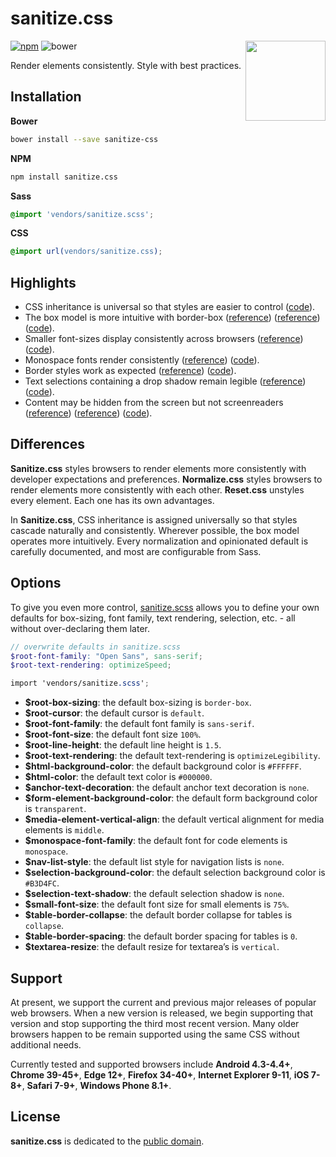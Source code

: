 # sanitize.css

<img align="right" width="128" height="128" src="http://10up.github.io/sanitize.css/logo.png" alt="">

[![npm][npm-image]][npm-url]
![bower][bower-image]

Render elements consistently. Style with best practices.

## Installation

**Bower**

```sh
bower install --save sanitize-css
```

**NPM**

```sh
npm install sanitize.css
```

**Sass**

```scss
@import 'vendors/sanitize.scss';
```

**CSS**

```css
@import url(vendors/sanitize.css);
```

## Highlights

- CSS inheritance is universal so that styles are easier to control ([code](sanitize.scss#L96-L116)).
- The box model is more intuitive with border-box ([reference](http://www.paulirish.com/2012/box-sizing-border-box-ftw/)) ([reference](https://css-tricks.com/inheriting-box-sizing-probably-slightly-better-best-practice/)) ([code](sanitize.scss#L143)).
- Smaller font-sizes display consistently across browsers ([reference](https://github.com/servo/servo/issues/3423#issuecomment-56321664)) ([code](sanitize.scss#L80-L82)).
- Monospace fonts render consistently ([reference](http://code.stephenmorley.org/html-and-css/fixing-browsers-broken-monospace-font-handling/)) ([code](sanitize.scss#L218-L225)).
- Border styles work as expected ([reference](https://developer.mozilla.org/en-US/docs/Web/CSS/border-style#Values)) ([code](sanitize.scss#L124-L131)).
- Text selections containing a drop shadow remain legible ([reference](https://twitter.com/miketaylr/status/12228805301)) ([code](sanitize.scss#L262-L267)).
- Content may be hidden from the screen but not screenreaders ([reference](http://www.paciellogroup.com/blog/2012/05/html5-accessibility-chops-hidden-and-aria-hidden/)) ([reference](https://www.drupal.org/node/897638)) ([code](sanitize.scss#L287-L297)).

## Differences

**Sanitize.css** styles browsers to render elements more consistently with developer expectations and preferences. **Normalize.css** styles browsers to render elements more consistently with each other. **Reset.css** unstyles every element. Each one has its own advantages.

In **Sanitize.css**, CSS inheritance is assigned universally so that styles cascade naturally and consistently. Wherever possible, the box model operates more intuitively. Every normalization and opinionated default is carefully documented, and most are configurable from Sass.

## Options

To give you even more control, [sanitize.scss](sanitize.scss) allows you to define your own defaults for box-sizing, font family, text rendering, selection, etc. - all without over-declaring them later.

```scss
// overwrite defaults in sanitize.scss
$root-font-family: "Open Sans", sans-serif;
$root-text-rendering: optimizeSpeed;

import 'vendors/sanitize.scss';
```

- **$root-box-sizing**: the default box-sizing is `border-box`.
- **$root-cursor**: the default cursor is `default`.
- **$root-font-family**: the default font family is `sans-serif`.
- **$root-font-size**: the default font size `100%`.
- **$root-line-height**: the default line height is `1.5`.
- **$root-text-rendering**: the default text-rendering is `optimizeLegibility`.
- **$html-background-color**: the default background color is `#FFFFFF`.
- **$html-color**: the default text color is `#000000`.
- **$anchor-text-decoration**: the default anchor text decoration is `none`.
- **$form-element-background-color**: the default form background color is `transparent`.
- **$media-element-vertical-align**: the default vertical alignment for media elements is `middle`.
- **$monospace-font-family**: the default font for code elements is `monospace`.
- **$nav-list-style**: the default list style for navigation lists is `none`.
- **$selection-background-color**: the default selection background color is `#B3D4FC`.
- **$selection-text-shadow**: the default selection shadow is `none`.
- **$small-font-size**: the default font size for small elements is `75%`.
- **$table-border-collapse**: the default border collapse for tables is `collapse`.
- **$table-border-spacing**: the default border spacing for tables is `0`.
- **$textarea-resize**: the default resize for textarea’s is `vertical`.

## Support

At present, we support the current and previous major releases of popular web browsers. When a new version is released, we begin supporting that version and stop supporting the third most recent version. Many older browsers happen to be remain supported using the same CSS without additional needs.

Currently tested and supported browsers include **Android 4.3-4.4+**, **Chrome 39-45+**, **Edge 12+**, **Firefox 34-40+**, **Internet Explorer 9-11**, **iOS 7-8+**, **Safari 7-9+**, **Windows Phone 8.1+**.

## License

**sanitize.css** is dedicated to the [public domain](LICENSE.md).

[npm-image]: https://img.shields.io/npm/v/sanitize.css.svg?style=flat-square
[npm-url]: https://www.npmjs.com/package/sanitize.css
[bower-image]: https://img.shields.io/bower/v/sanitize-css.svg?style=flat-square
